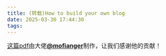 ```yaml
---
title: (转载)How to build your own blog
date: 2025-03-30 17:44:30
tags:
---
```


 
[这篇pdf](https://mofianger.github.io/pdf/how-to-build-your-own-blog.pdf)由大佬[**@mofianger**](https://mofianger.github.io/)制作，让我们感谢他的贡献！